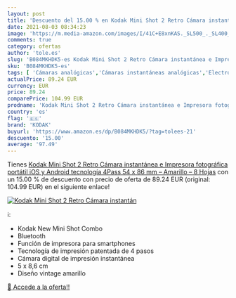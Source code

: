 ```yaml
---
layout: post
title: 'Descuento del 15.00 % en Kodak Mini Shot 2 Retro Cámara instantán'
date: 2021-08-03 08:34:23
image: 'https://m.media-amazon.com/images/I/41C+E8xnKAS._SL500_._SL400_.jpg'
comments: true
category: ofertas
author: 'tole.es'
slug: 'B084MKHDK5-es Kodak Mini Shot 2 Retro Cámara instantánea e Impresora...'
sku: 'B084MKHDK5-es'
tags: [ 'Cámaras analógicas','Cámaras instantáneas analógicas','Electrónica','Fotografía y videocámaras','android','kodak', ]
actualPrice: 89.24 EUR
currency: EUR
price: 89.24
comparePrice: 104.99 EUR
prodname: 'Kodak Mini Shot 2 Retro Cámara instantánea e Impresora fotográfica portátil  iOS y Android  tecnología 4Pass  54 x 86 mm  – Amarillo – 8 Hojas'
country: 'es'
flag: '🇪🇸'
brand: 'KODAK'
buyurl: 'https://www.amazon.es/dp/B084MKHDK5/?tag=tolees-21'
descuento: '15.00'
average: '97.49'
---
```


Tienes [Kodak Mini Shot 2 Retro Cámara instantánea e Impresora fotográfica portátil  iOS y Android  tecnología 4Pass  54 x 86 mm  – Amarillo – 8 Hojas](https://www.amazon.es/dp/B084MKHDK5/?tag=tolees-21) con un 15.00 % de descuento con precio de oferta de 89.24 EUR (original: 104.99 EUR) en el siguiente enlace!

[![Kodak Mini Shot 2 Retro Cámara instantán](https://m.media-amazon.com/images/I/41C+E8xnKAS._SL500_._SL400_.jpg)](https://www.amazon.es/dp/B084MKHDK5/?tag=tolees-21)

ℹ️:

- Kodak New Mini Shot Combo
- Bluetooth
- Función de impresora para smartphones
- Tecnología de impresión patentada de 4 pasos
- Cámara digital de impresión instantánea
- 5 x 8,6 cm
- Diseño vintage amarillo

[🛒 Accede a la oferta!!](https://www.amazon.es/dp/B084MKHDK5/?tag=tolees-21)

